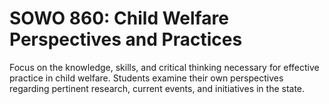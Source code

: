 # SOWO 860: Child Welfare Perspectives and Practices

Focus on the knowledge, skills, and critical thinking necessary for effective practice in child welfare. Students examine their own perspectives regarding pertinent research, current events, and initiatives in the state.